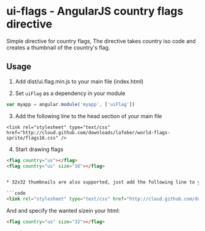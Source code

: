 ui-flags - AngularJS country flags directive
========

Simple directive for country flags,
The directive takes country iso code and creates a thumbnail of the country's flag.


## Usage
1. Add dist/ui.flag.min.js to your main file (index.html)

2. Set `uiFlag` as a dependency in your module
  ```javascript
  var myapp = angular.module('myapp', ['uiFlag'])
  ```

3. Add the following line to the head section of your main file
  ```code
  <link rel="stylesheet" type="text/css" href="http://cloud.github.com/downloads/lafeber/world-flags-sprite/flags16.css" />
  ```

4. Start drawing flags
  ```html
  <flag country="us"></flag>
  <flag country="us" size="16"></flag>


* 32x32 thumbnails are also supported, just add the following line to your head:

```code
<link rel="stylesheet" type="text/css" href="http://cloud.github.com/downloads/lafeber/world-flags-sprite/flags32.css" />
```

And and specify the wanted sizein your html:
  ```html
  <flag country="us" size="32"></flag>
  ```
